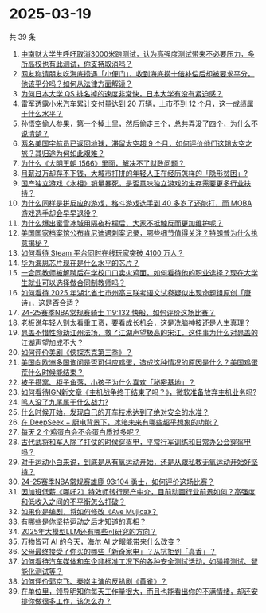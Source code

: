 # 2025-03-19

共 39 条

<!-- BEGIN ZHIHUQUESTIONS -->
<!-- 最后更新时间 Wed Mar 19 2025 20:31:57 GMT+0800 (China Standard Time) -->

1. [中南财大学生呼吁取消3000米跑测试，认为高强度测试带来不必要压力，多所高校也有此测试，你支持取消吗？](https://www.zhihu.com/question/15320532633)
1. [网友称请朋友吃海底捞遇「小便门」，收到海底捞十倍补偿后却被要求平分，他该平分吗？如何从法律方面解读？](https://www.zhihu.com/question/15287718851)
1. [为何日本大学 QS 排名掉的速度非常快，日本大学有没有紧迫感？](https://www.zhihu.com/question/10223392112)
1. [雷军透露小米汽车累计交付量达到 20 万辆，上市不到 12 个月，这一成绩属于什么水平？](https://www.zhihu.com/question/15271442898)
1. [孙悟空偷人参果，第一个掉土里，然后偷走三个，总共弄没了四个，为什么不说清楚？](https://www.zhihu.com/question/10750497343)
1. [两名美国宇航员已返回地球，滞留太空超 9 个月，如何评价他们这趟太空之旅？其归途为何如此艰难？](https://www.zhihu.com/question/15272029770)
1. [为什么《大明王朝 1566》里面，解决不了财政问题？](https://www.zhihu.com/question/14258266915)
1. [月薪过万却存不下钱，大城市打拼的年轻人正在经历怎样的「隐形贫困」?](https://www.zhihu.com/question/15240060453)
1. [国产独立游戏《水相》销量暴死，是否意味独立游戏的生存需要更多行业扶持？](https://www.zhihu.com/question/15080310787)
1. [为什么同样是拼反应的游戏，格斗游戏选手到 40 多岁了还能打，而 MOBA 游戏选手却会早早退役？](https://www.zhihu.com/question/604524914)
1. [为什么爆出蜜雪冰城用隔夜柠檬后，大家不抵触反而更加维护呢？](https://www.zhihu.com/question/15164822177)
1. [美国国家档案馆公布肯尼迪遇刺案记录，哪些细节值得关注？特朗普为什么执意揭秘？](https://www.zhihu.com/question/15242794115)
1. [如何看待 Steam 平台同时在线玩家突破 4100 万人？](https://www.zhihu.com/question/15249203563)
1. [华为海思芯片现在是什么水平的芯片？](https://www.zhihu.com/question/526643267)
1. [一合同教师被解聘后在学校门口卖火鸡面，如何看待他的职业选择？现在大学生就业可以选择做合同制教师吗？](https://www.zhihu.com/question/14911508469)
1. [如何看待 2025 年湖北省七市州高三联考语文试卷疑似出现命题组原创「唐诗」，这是否合适？](https://www.zhihu.com/question/15202571234)
1. [24-25赛季NBA常规赛骑士 119:132 快船，如何评价这场比赛？](https://www.zhihu.com/question/15318888841)
1. [老板说年轻人别太看重工资，要看成长机会，这是洗脑神技还是人生真理？](https://www.zhihu.com/question/15000572929)
1. [晁盖不惜性命劫江州法场，救了江湖声望极高的宋江，这件事为什么对晁盖的江湖声望加成不大？](https://www.zhihu.com/question/376094930)
1. [如何评价美剧《侠探杰克第三季》？](https://www.zhihu.com/question/13462553601)
1. [美国向欧洲多国询问是否可供应鸡蛋，造成这种情况的原因是什么？美国鸡蛋荒什么时候能结束？](https://www.zhihu.com/question/15155328621)
1. [被子搭窝、柜子角落，小孩子为什么喜欢「秘密基地」？](https://www.zhihu.com/question/14344884657)
1. [如何看待IGN新文章《主机战争终于结束了吗？》，微软准备放弃主机业务吗?](https://www.zhihu.com/question/15123393332)
1. [鸣人没了九尾属于什么战力?](https://www.zhihu.com/question/15077417870)
1. [什么时候开始，发现自己的开车技术达到了绝对安全的水准？](https://www.zhihu.com/question/658379403)
1. [在 DeepSeek + 厨电背景下，冰箱未来有哪些超乎想象的功能？](https://www.zhihu.com/question/14909247873)
1. [每天 2 个鸡蛋白会不会蛋白质过多呢？](https://www.zhihu.com/question/666237778)
1. [古代武将和军人除了打仗的时侯穿盔甲，平常行军训练和日常办公会穿盔甲吗？](https://www.zhihu.com/question/14897836068)
1. [对于运动小白来说，到底是从有氧运动开始，还是从跟私教无氧运动开始好坚持？](https://www.zhihu.com/question/14734332961)
1. [24-25赛季NBA常规赛雄鹿 93:104 勇士，如何评价这场比赛？](https://www.zhihu.com/question/15317606224)
1. [因加班低薪《哪吒2》特效师转行房产中介，目前动画行业前景如何？高强度和低收入之间的不平衡怎么打破？](https://www.zhihu.com/question/15248229632)
1. [如果你是编剧，将如何修改《Ave Mujica》？](https://www.zhihu.com/question/1884057817847149600)
1. [有哪些是你坚持运动之后才知道的真相？](https://www.zhihu.com/question/9745615715)
1. [2025年大模型LLM还有哪些可研究的方向？](https://www.zhihu.com/question/11285951981)
1. [万物皆可 AI 的今天，海尔 AI 之眼能带来什么改变？](https://www.zhihu.com/question/15208665301)
1. [父母最终接受了你买的哪些「新奇家电」？从抗拒到「真香」？](https://www.zhihu.com/question/15237781154)
1. [如何看待汽车媒体和车企非标准工况下的各种安全测试活动，如碰撞测试、智能化测试等？](https://www.zhihu.com/question/15290190836)
1. [如何评价郭京飞、秦岚主演的反扒剧《黄雀》？](https://www.zhihu.com/question/15101655552)
1. [在单位里，领导明知你每天工作量很大，而且也能看出你的不满情绪，却还安排你做很多工作，该怎么办？](https://www.zhihu.com/question/14865718868)

<!-- END ZHIHUQUESTIONS -->
